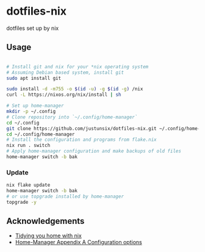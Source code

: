 # dotfiles-nix

dotfiles set up by nix

## Usage

```sh

# Install git and nix for your *nix operating system
# Assuming Debian based system, install git
sudo apt install git

sudo install -d -m755 -o $(id -u) -g $(id -g) /nix
curl -L https://nixos.org/nix/install | sh

# Set up home-manager
mkdir -p ~/.config
# Clone repository into `~/.config/home-manager`
cd ~/.config
git clone https://github.com/justunsix/dotfiles-nix.git ~/.config/home-manager
cd ~/.config/home-manager
# Install the configuration and programs from flake.nix
nix run . switch
# Apply home-manager configuration and make backups of old files
home-manager switch -b bak
```

### Update

```sh
nix flake update
home-manager switch -b bak
# or use topgrade installed by home-manager
topgrade -y
```

## Acknowledgements

- [Tidying you home with nix](https://juliu.is/tidying-your-home-with-nix/)
- [Home-Manager Appendix A Configuration options](https://nix-community.github.io/home-manager/options.html)
